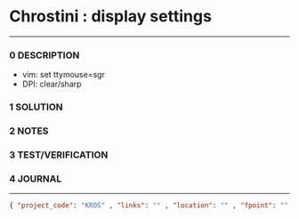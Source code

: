# Chrostini : display settings
--------------------------------
### 0 DESCRIPTION
- vim: set ttymouse=sgr
- DPI: clear/sharp

### 1 SOLUTION


### 2 NOTES


### 3 TEST/VERIFICATION


### 4 JOURNAL



--------------------------------
```json
{ "project_code": "KROS" , "links": "" , "location": "" , "fpoint": "" }
```
